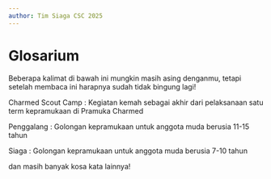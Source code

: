 ```yaml
---
author: Tim Siaga CSC 2025
---
```


# Glosarium
Beberapa kalimat di bawah ini mungkin masih asing denganmu, tetapi setelah membaca ini harapnya sudah tidak bingung lagi!

Charmed Scout Camp
: Kegiatan kemah sebagai akhir dari pelaksanaan satu term kepramukaan di Pramuka Charmed

Penggalang
: Golongan kepramukaan untuk anggota muda berusia 11-15 tahun

Siaga
: Golongan kepramukaan untuk anggota muda berusia 7-10 tahun

dan masih banyak kosa kata lainnya!

